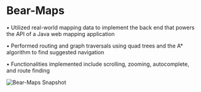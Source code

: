 # Bear-Maps
•	Utilized real-world mapping data to implement the back end that powers the API of a Java web mapping application

•	Performed routing and graph traversals using quad trees and the A* algorithm to find suggested navigation

•	Functionalities implemented include scrolling, zooming, autocomplete, and route finding


![Bear-Maps Snapshot](bearmaps.png)
